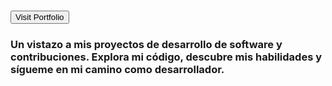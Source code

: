 <!DOCTYPE html>
<html lang="en">
<head>
    <meta charset="UTF-8">
    <meta name="viewport" content="width=device-width, initial-scale=1.0">
</head>
<body>
    <p><h1><a href="https://leandrotejado.github.io/Portafolio/"><button>Visit Portfolio</button></a></h1></p>
<h3>Un vistazo a mis proyectos de desarrollo de software y contribuciones. Explora mi código, descubre mis habilidades y sígueme en mi camino como desarrollador.</h3>
</body>
</html>
